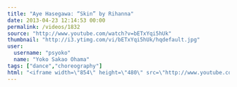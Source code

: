```yaml
---
title: "Aye Hasegawa: “Skin” by Rihanna"
date: 2013-04-23 12:14:53 00:00
permalink: /videos/1832
source: "http://www.youtube.com/watch?v=bETxYqi5hUk"
thumbnail: "http://i3.ytimg.com/vi/bETxYqi5hUk/hqdefault.jpg"
user:
  username: "psyoko"
  name: "Yoko Sakao Ohama"
tags: ["dance","choreography"]
html: "<iframe width=\"854\" height=\"480\" src=\"http://www.youtube.com/embed/bETxYqi5hUk?wmode=transparent&feature=oembed\" frameborder=\"0\" allowfullscreen></iframe>"
---
```


